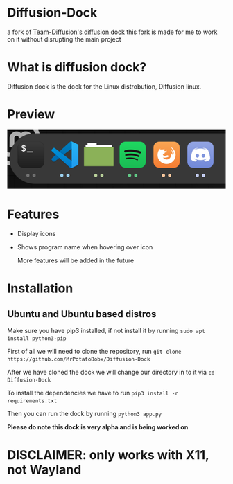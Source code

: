 # Diffusion-Dock
a fork of [Team-Diffusion's diffusion dock](https://github.com/Team-Diffusion/Diffusion-Dock)
this fork is made for me to work on it without disrupting the main project
# What is diffusion dock?
Diffusion dock is the dock for the Linux distrobution, Diffusion linux.
# Preview 
![](readme_images/example.png)
# Features
* Display icons
* Shows program name when hovering over icon
  
  More features will be added in the future
# Installation
 
 ## Ubuntu and Ubuntu based distros
   Make sure you have pip3 installed, if not install it by running `sudo apt install python3-pip`
   
   First of all we will need to clone the repository, run `git clone https://github.com/MrPotatoBobx/Diffusion-Dock`
   
   After we have cloned the dock we will change our directory in to it via `cd Diffusion-Dock`
   
   To install the dependencies we have to run `pip3 install -r requirements.txt`
   
   Then you can run the dock by running `python3 app.py`
   
   **Please do note this dock is very alpha and is being worked on**
     
   # DISCLAIMER: only works with X11, not Wayland

